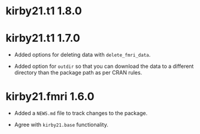 # kirby21.t1 1.8.0

# kirby21.t1 1.7.0

* Added options for deleting data with `delete_fmri_data`.  

* Added option for `outdir` so that you can download the data to a different
  directory than the package path as per CRAN rules.


# kirby21.fmri 1.6.0

* Added a `NEWS.md` file to track changes to the package.

* Agree with `kirby21.base` functionality.

